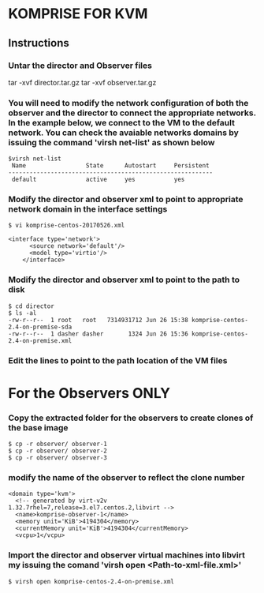 # KOMPRISE FOR KVM


## Instructions

### Untar the director and Observer files
tar -xvf director.tar.gz
tar -xvf observer.tar.gz


###  You will need to modify the network configuration of both the observer and the director to connect the appropriate networks. In the example below, we connect to the VM to the default network. You can check the avaiable networks domains by issuing the command 'virsh net-list' as shown below

```
$virsh net-list
 Name                 State      Autostart     Persistent
----------------------------------------------------------
 default              active     yes           yes
```



###  Modify the director and observer xml to point to appropriate network domain in the interface settings

```
$ vi komprise-centos-20170526.xml

<interface type='network'>
      <source network='default'/>
      <model type='virtio'/>
    </interface>
````

###  Modify the director and observer xml to point to the path to disk

```
$ cd director
$ ls -al
-rw-r--r--  1 root   root   7314931712 Jun 26 15:38 komprise-centos-2.4-on-premise-sda
-rw-r--r--  1 dasher dasher       1324 Jun 26 15:36 komprise-centos-2.4-on-premise.xml
```

### Edit the lines to point to the path location of the VM files

<devices>
    <disk type='file' device='disk'>
      <driver name='qemu' type='qcow2' cache='none'/>
      <source file='/home/dasher/director/komprise-centos-2.4-on-premise-sda'/>
      <target dev='vda' bus='virtio'/>
    </disk>



# For the Observers ONLY

### Copy the extracted folder for the observers to create clones of the base image

```
$ cp -r observer/ observer-1
$ cp -r observer/ observer-2
$ cp -r observer/ observer-3
```

### modify the name of the observer to reflect the clone number

```
<domain type='kvm'>
  <!-- generated by virt-v2v 1.32.7rhel=7,release=3.el7.centos.2,libvirt -->
  <name>komprise-observer-1</name>
  <memory unit='KiB'>4194304</memory>
  <currentMemory unit='KiB'>4194304</currentMemory>
  <vcpu>1</vcpu>
```

### Import the director and observer virtual machines into libvirt my issuing the comand 'virsh open <Path-to-xml-file.xml>'

```
$ virsh open komprise-centos-2.4-on-premise.xml
```
